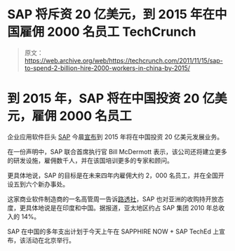# SAP 将斥资 20 亿美元，到 2015 年在中国雇佣 2000 名员工 TechCrunch

> 原文：<https://web.archive.org/web/https://techcrunch.com/2011/11/15/sap-to-spend-2-billion-hire-2000-workers-in-china-by-2015/>

# 到 2015 年，SAP 将在中国投资 20 亿美元，雇佣 2000 名员工

企业应用软件巨头 [SAP](https://web.archive.org/web/20230203164320/http://www.crunchbase.com/company/sap) 今晨[宣布](https://web.archive.org/web/20230203164320/http://www.prnewswire.com/news-releases/sap-to-spend-us2-billion-in-china-133859163.html)到 2015 年将在中国投资 20 亿美元发展业务。

在一份声明中，SAP 联合首席执行官 Bill McDermott 表示，该公司还将建立更多的研发设施，雇佣数千人，并在该国培训更多的专家和顾问。

更具体地说，SAP 的目标是在未来四年内雇佣大约 2，000 名员工，并在全国开设五到六个新办事处。

这家商业软件制造商的一名高管周一告诉[路透社](https://web.archive.org/web/20230203164320/http://uk.reuters.com/article/2011/11/14/idUKL3E7ME09G20111114)，SAP 也对亚洲的收购持开放态度，更具体地说是在印度和中国。据报道，亚太地区约占 SAP 集团 2010 年总收入的 14%。

SAP 在中国的多年支出计划于今天上午在 SAPPHIRE NOW + SAP TechEd 上宣布，该活动在北京举行。